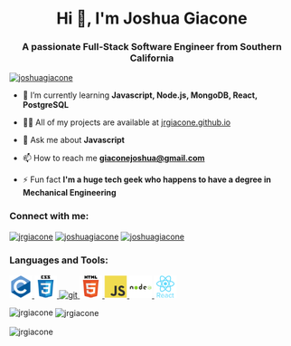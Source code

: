 <h1 align="center">Hi 👋, I'm Joshua Giacone</h1>
<h3 align="center">A passionate Full-Stack Software Engineer from Southern California</h3>

<p align="left"> <a href="https://twitter.com/joshuagiacone" target="blank"><img src="https://img.shields.io/twitter/follow/joshuagiacone?logo=twitter&style=for-the-badge" alt="joshuagiacone" /></a> </p>

- 🌱 I’m currently learning **Javascript, Node.js, MongoDB, React, PostgreSQL**

- 👨‍💻 All of my projects are available at [jrgiacone.github.io](jrgiacone.github.io)

- 💬 Ask me about **Javascript**

- 📫 How to reach me **giaconejoshua@gmail.com**

- ⚡ Fun fact **I'm a huge tech geek who happens to have a degree in Mechanical Engineering**

<h3 align="left">Connect with me:</h3>
<p align="left">
<a href="https://codepen.io/jrgiacone" target="blank"><img align="center" src="https://raw.githubusercontent.com/rahuldkjain/github-profile-readme-generator/master/src/images/icons/Social/codepen.svg" alt="jrgiacone" height="30" width="40" /></a>
<a href="https://twitter.com/joshuagiacone" target="blank"><img align="center" src="https://raw.githubusercontent.com/rahuldkjain/github-profile-readme-generator/master/src/images/icons/Social/twitter.svg" alt="joshuagiacone" height="30" width="40" /></a>
<a href="https://linkedin.com/in/joshuagiacone" target="blank"><img align="center" src="https://raw.githubusercontent.com/rahuldkjain/github-profile-readme-generator/master/src/images/icons/Social/linked-in-alt.svg" alt="joshuagiacone" height="30" width="40" /></a>
</p>

<h3 align="left">Languages and Tools:</h3>
<p align="left"> <a href="https://www.cprogramming.com/" target="_blank" rel="noreferrer"> <img src="https://raw.githubusercontent.com/devicons/devicon/master/icons/c/c-original.svg" alt="c" width="40" height="40"/> </a> <a href="https://www.w3schools.com/css/" target="_blank" rel="noreferrer"> <img src="https://raw.githubusercontent.com/devicons/devicon/master/icons/css3/css3-original-wordmark.svg" alt="css3" width="40" height="40"/> </a> <a href="https://git-scm.com/" target="_blank" rel="noreferrer"> <img src="https://www.vectorlogo.zone/logos/git-scm/git-scm-icon.svg" alt="git" width="40" height="40"/> </a> <a href="https://www.w3.org/html/" target="_blank" rel="noreferrer"> <img src="https://raw.githubusercontent.com/devicons/devicon/master/icons/html5/html5-original-wordmark.svg" alt="html5" width="40" height="40"/> </a> <a href="https://developer.mozilla.org/en-US/docs/Web/JavaScript" target="_blank" rel="noreferrer"> <img src="https://raw.githubusercontent.com/devicons/devicon/master/icons/javascript/javascript-original.svg" alt="javascript" width="40" height="40"/> </a> <a href="https://nodejs.org" target="_blank" rel="noreferrer"> <img src="https://raw.githubusercontent.com/devicons/devicon/master/icons/nodejs/nodejs-original-wordmark.svg" alt="nodejs" width="40" height="40"/> </a> <a href="https://reactjs.org/" target="_blank" rel="noreferrer"> <img src="https://raw.githubusercontent.com/devicons/devicon/master/icons/react/react-original-wordmark.svg" alt="react" width="40" height="40"/> </a> </p>

<p><img align="left" src="https://github-readme-stats.vercel.app/api/top-langs?username=jrgiacone&show_icons=true&locale=en&layout=compact" alt="jrgiacone" /></p>

<p>&nbsp;<img align="center" src="https://github-readme-stats.vercel.app/api?username=jrgiacone&show_icons=true&locale=en" alt="jrgiacone" /></p>

<p><img align="center" src="https://github-readme-streak-stats.herokuapp.com/?user=jrgiacone&" alt="jrgiacone" /></p>

